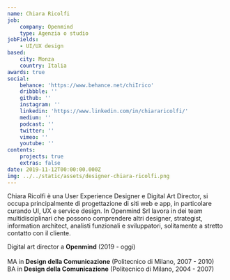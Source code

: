 ```yaml
---
name: Chiara Ricolfi
job:
    company: Openmind
    type: Agenzia o studio
jobFields:
    - UI/UX design
based:
    city: Monza
    country: Italia
awards: true
social:
    behance: 'https://www.behance.net/chiIrico'
    dribbble: ''
    github: ''
    instagram: ''
    linkedin: 'https://www.linkedin.com/in/chiararicolfi/'
    medium: ''
    podcast: ''
    twitter: ''
    vimeo: ''
    youtube: ''
contents:
    projects: true
    extras: false
date: 2019-11-12T00:00:00.000Z
img: ../../static/assets/designer-chiara-ricolfi.png
---
```


Chiara Ricolfi è una User Experience Designer e Digital Art Director, si occupa principalmente di progettazione di siti web e app, in particolare curando UI, UX e service design. In Openmind Srl lavora in dei team multidisciplinari che possono comprendere altri designer, strategist, information architect, analisti funzionali e sviluppatori, solitamente a stretto contatto con il cliente.

Digital art director a **Openmind** (2019 - oggi)<br><br>
MA in **Design della Comunicazione** (Politecnico di Milano, 2007 - 2010)  
BA in **Design della Comunicazione** (Politecnico di Milano, 2004 - 2007)
